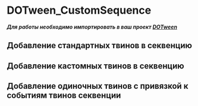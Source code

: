 # DOTween_CustomSequence
 ***Для работы необходимо импортировать в ваш проект [DOTween](https://dotween.demigiant.com/ "![удобно](https://dotween.demigiant.com/_imgs/splash_dotween.png)")***

 ## Добавление стандартных твинов в секвенцию

 ## Добавление кастомных твинов в секвенцию

 ## Добавление одиночных твинов с привязкой к событиям твинов секвенции
 
